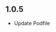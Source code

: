 <!--
 * @Author: your name
 * @Date: 2019-12-05 17:12:41
 * @LastEditTime: 2019-12-06 10:20:06
 * @LastEditors: Please set LastEditors
 * @Description: In User Settings Edit
 * @FilePath: /flutter_image_crop_plugin/CHANGELOG.md
 -->

## 1.0.5

* Update Podfile
